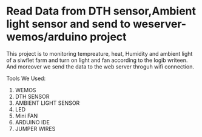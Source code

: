 # Read Data from DTH sensor,Ambient light sensor and send to weserver-wemos/arduino project 
This project is to monitoring tempreature, heat, Humidity and ambient light of a siwflet farm and turn on light and fan according to the logib writeen. And moreover we send the data to the web server throguh wifi connection.


Tools We Used:
1. WEMOS
2. DTH SENSOR 
3. AMBIENT LIGHT SENSOR
5. LED
6. Mini FAN
7. ARDUINO IDE
8. JUMPER WIRES
